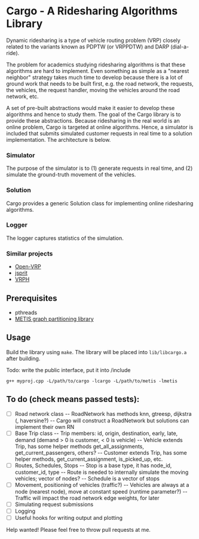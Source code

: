 # Cargo - A Ridesharing Algorithms Library

Dynamic ridesharing is a type of vehicle routing problem (VRP) closely related
to the variants known as PDPTW (or VRPPDTW) and DARP (dial-a-ride).

The problem for academics studying ridesharing algorithms is that these
algorithms are hard to implement. Even something as simple as a "nearest
neighbor" strategy takes much time to develop because there is a lot of ground
work that needs to be built first, e.g. the road network, the requests, the
vehicles, the request handler, moving the vehicles around the road network,
etc.

A set of pre-built abstractions would make it easier to develop these
algorithms and hence to study them. The goal of the Cargo library is to provide
these abstractions. Because ridesharing in the real world is an online problem,
Cargo is targeted at online algorithms. Hence, a simulator is included that
submits simulated customer requests in real time to a solution implementation.
The architecture is below.

### Simulator

The purpose of the simulator is to (1) generate requests in real time, and (2)
simulate the ground-truth movement of the vehicles.

### Solution

Cargo provides a generic Solution class for implementing online ridesharing
algorithms.

### Logger

The logger captures statistics of the simulation.

### Similar projects

- [Open-VRP](https://github.com/mck-/Open-VRP)
- [jsprit](https://github.com/graphhopper/jsprit)
- [VRPH](https://projects.coin-or.org/VRPH)

## Prerequisites

- pthreads
- [METIS graph partitioning library](http://glaros.dtc.umn.edu/gkhome/metis/metis/overview)

## Usage

Build the library using `make`. The library will be placed into `lib/libcargo.a`
after building.

Todo: write the public interface, put it into /include

`g++ myproj.cpp -L/path/to/cargo -lcargo -L/path/to/metis -lmetis`

## To do (check means passed tests):

- [ ] Road network class
-- RoadNetwork has methods knn, gtreesp, dijkstra (, haversine?)
-- Cargo will construct a RoadNetwork but solutions can implement their own RN
- [ ] Base Trip class
-- Trip members: id, origin, destination, early, late, demand (demand > 0 is customer, < 0 is vehicle)
-- Vehicle extends Trip, has some helper methods get_all_assignments, get_current_passengers, others?
-- Customer extends Trip, has some helper methods, get_current_assignment, is_picked_up, etc.
- [ ] Routes, Schedules, Stops
-- Stop is a base type, it has node_id, customer_id, type
-- Route is needed to internally simulate the moving vehicles; vector of nodes?
-- Schedule is a vector of stops
- [ ] Movement, positioning of vehicles (traffic?)
-- Vehicles are always at a node (nearest node), move at constant speed (runtime parameter?)
-- Traffic will impact the road network edge weights, for later
- [ ] Simulating request submissions
- [ ] Logging
- [ ] Useful hooks for writing output and plotting

Help wanted! Please feel free to throw pull requests at me.

